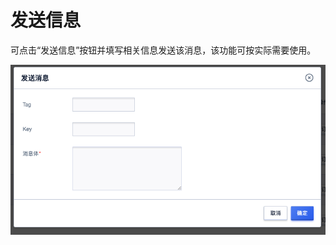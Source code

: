# 发送信息

可点击“发送信息”按钮并填写相关信息发送该消息，该功能可按实际需要使用。

![topic_send_message](../../images/topic_send_message.png)